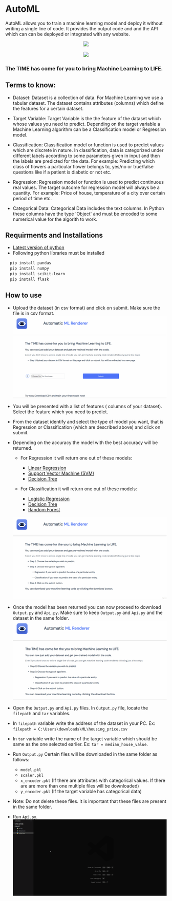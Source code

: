 
# AutoML

AutoML allows you to train a machine learning model and deploy it without writing a single line of code. It provides the output code and and the API which can can be deployed or integrated with any website.
<p align="center"><img src="https://automatic-ml-rendering.herokuapp.com/static/icon.png"></p>
<p align="center">
<img src="https://img.shields.io/badge/Version-v1.0.0.0-brightgreen.svg?style=plastic">
<h3>The TIME has come for you to bring Machine Learning to LIFE.</h3>

## Terms to know:

- Dataset: Dataset is a collection of data. For Machine Learning we use a tabular dataset. The dataset contains attributes (columns) which define the features for a certain dataset.

- Target Variable: Target Variable is the the feature of the dataset which whose values you need to predict. Depending on the target variable a Machine Learning algorithm can be a Classification model or Regression model.

- Classification: Classification model or function is used to predict values which are discrete in nature.  In classification, data is categorized under different labels according to some parameters given in input and then the labels are predicted for the data. For example: Predicting which class of flowers a particular flower belongs to, yes/no or true/false questions like if a patient is diabetic or not etc.

- Regression: Regression model or function is used to predict continuous real values. The target outcome for regression model will always be a quantity. For example: Price of house, temperature of a city over certain period of time etc.

- Categorical Data: Categorical Data includes the text columns. In Python these columns have the type 'Object' and must be encoded to some numerical value for the algorith to work.
## Requirments and Installations

- [Latest version of python](https://www.python.org/downloads/) 
- Following python libraries must be installed

```bash
  pip install pandas
  pip install numpy 
  pip install scikit-learn
  pip install flask
```
    
## How to use

- Upload the dataset (in csv format) and click on submit. Make sure the file is in csv format.
  ![Alt Text](static\submit_gif.gif)
- You will be presented with a list of features ( columns of your dataset). Select the feature which you need to predict.

- From the dataset identify and select the type of model you want, that is Regression or Classification (which are described above) and click on submit.

- Depending on the accuracy the model with the best accuracy will be returned.

  - For Regression it will return one out of these models:

    - [Linear Regression](https://www.geeksforgeeks.org/linear-regression-python-implementation/)
    - [Support Vector Machine (SVM)](https://scikit-learn.org/stable/modules/generated/sklearn.svm.SVR.html)
    - [Decision Tree](https://scikit-learn.org/stable/modules/generated/sklearn.tree.DecisionTreeRegressor.html)

  - For Classification it will return one out of these models:
  
    - [Logistic Regression](https://scikit-learn.org/stable/modules/generated/sklearn.linear_model.LogisticRegression.html)
    - [Decision Tree](https://scikit-learn.org/stable/modules/generated/sklearn.tree.DecisionTreeClassifier.html)
    - [Random Forest](https://scikit-learn.org/stable/modules/generated/sklearn.ensemble.RandomForestClassifier.html)

  ![Alt Text](static\model_gif.gif)

- Once the model has been returned you can now proceed to download `Output.py` and `Api.py`. Make sure to keep `Output.py` and `Api.py` and the dataset in the same folder.
  ![Alt Text](static\download_gif.gif)

- Open the `Output.py` and `Api.py` files. In `Output.py` file, locate the `filepath`  and `tar` variables.

- In `filepath` variable write the address of the dataset in your PC. Ex: `filepath = C:\Users\downloads\ML\housing_price.csv`

- In `tar` variable write the name of the target variable which should be same as the one selected earlier. Ex: `tar = median_house_value`.

- Run `Output.py` Certain files will be downloaded in the same folder as follows: 

  - `model.pkl`
  - `scaler.pkl`
  - `x_encoder.pkl` (If there are attributes with categorical values. If there are are more than one multiple files will be downloaded)
  - `y_encoder.pkl` (If the target variable has categorical data)

- Note: Do not delete these files. It is important that these files are present in the same folder.

- Run `Api.py`.
  ![Alt Text](static\working_gif.gif)
  